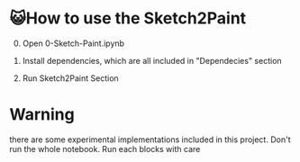 # 😺How to use the Sketch2Paint
0. Open 0-Sketch-Paint.ipynb

2. Install dependencies, which are all included in "Dependecies" section

3. Run Sketch2Paint Section

# Warning
there are some experimental implementations included in this project. Don't run the whole notebook. Run each blocks with care
